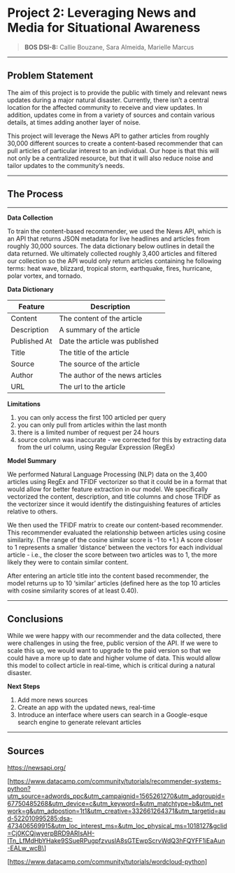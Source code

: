 # Project 2:  Leveraging News and Media for Situational Awareness
> **BOS DSI-8:** Callie Bouzane, Sara Almeida, Marielle Marcus 
---

## Problem Statement 

The aim of this project is to provide the public with timely and relevant news updates during a major natural disaster.  Currently, there isn’t a central location for the affected community to receive and view updates.  In addition, updates come in from a variety of sources and contain various details, at times adding another layer of noise.  

This project will leverage the News API to gather articles from roughly 30,000 different sources to create a content-based recommender that can pull articles of particular interest to an individual.  Our hope is that this will not only be a centralized resource, but that it will also  reduce noise and tailor updates to the community’s needs. 

---

## The Process 

---

**Data Collection**

To train the content-based recommender, we used the News API, which is an API that returns JSON metadata for live headlines and articles from roughly 30,000 sources.  The data dictionary below outlines in detail the data returned.  We ultimately collected roughly 3,400 articles and filtered our collection so the API would only return articles containing he following terms:  heat wave, blizzard, tropical storm, earthquake, fires, hurricane, polar vortex, and tornado. 


**Data Dictionary**

| Feature | Description |
| --- | --- |
| Content | The content of the article | 
| Description | A summary of the article |
| Published At | Date the article was published | 
| Title | The title of the article |
| Source | The source of the article | 
| Author| The author of the news articles | 
| URL | The url to the article | 

**Limitations**

1. you can only access the first 100 articled per query
2. you can only pull from articles within the last month
3. there is a limited number of request per 24 hours  
4. source column was inaccurate - we corrected for this by extracting data from the url column, using Regular Expression (RegEx) 

**Model Summary**

We performed Natural Language Processing (NLP) data on the 3,400 articles using RegEx and TFIDF vectorizer so that it could be in a format that would allow for better feature extraction in our model.  We specifically vectorized the content, description, and title columns and chose TFIDF as the vectorizer since it would identify the distinguishing features of articles relative to others. 

We then used the TFIDF matrix to create our content-based recommender.  This recommender evaluated the relationship between articles using cosine similarity.  (The range of the cosine similar score is -1 to +1.)  A score closer to 1 represents a smaller ‘distance’ between the vectors for each individual article - i.e., the closer the score between two articles was to 1, the more likely they were to contain similar content.  

After entering an article title into the content based recommender, the model returns up to 10 ‘similar’ articles (defined here as the top 10 articles with cosine similarity scores of at least 0.40). 

---

## Conclusions 

While we were happy with our recommender and the data collected, there were challenges in using the free, public version of the API.  If we were to scale this up, we would want to upgrade to the paid version so that we could have a more up to date and higher volume of data.  This would allow this model to collect article in real-time, which is critical during a natural disaster.   


**Next Steps**

1. Add more news sources 
2. Create an app with the updated news, real-time
3. Introduce an interface where users can search in a Google-esque search engine to generate relevant articles


---

## Sources 


https://newsapi.org/

[https://www.datacamp.com/community/tutorials/recommender-systems-python?utm_source=adwords_ppc&utm_campaignid=1565261270&utm_adgroupid=67750485268&utm_device=c&utm_keyword=&utm_matchtype=b&utm_network=g&utm_adpostion=1t1&utm_creative=332661264371&utm_targetid=aud-522010995285:dsa-473406569915&utm_loc_interest_ms=&utm_loc_physical_ms=1018127&gclid=Cj0KCQjwyerpBRD9ARIsAH-ITn_LfMdHbYHake9SSueRPugpfzvuslA8sGTEwpScrvWdQ3hFQYFF1iEaAun-EALw_wcB\]

[https://www.datacamp.com/community/tutorials/wordcloud-python]
